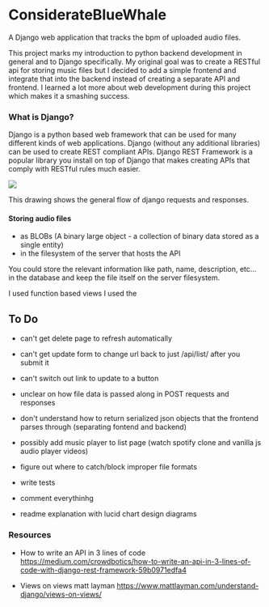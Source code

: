 # ConsiderateBlueWhale
A Django web application that tracks the bpm of uploaded audio files.

This project marks my introduction to python backend development in general and to Django specifically. My original goal was to create a RESTful api for storing music files but I decided to add a simple frontend and integrate that into the backend instead of creating a separate API and frontend. I learned a lot more about web development during this project which makes it a smashing success. 

### What is Django?
Django is a python based web framework that can be used for many different kinds of web applications. Django (without any additional libraries) can be used to create REST compliant APIs. Django REST Framework is a popular library you install on top of Django that makes creating APIs that comply with RESTful rules much easier.


<img src="/images/djangoFlow.png">

This drawing shows the general flow of django requests and responses. 



#### Storing audio files 
* as BLOBs (A binary large object - a collection of binary data stored as a single entity)
* in the filesystem of the server that hosts the API

You could store the relevant information like path, name, description, etc... in the database and keep the file itself on the server filesystem.

I used function based views 
I used the

## To Do
* can't get delete page to refresh automatically
* can't get update form to change url back to just /api/list/ after you submit it
* can't switch out link to update to a button

* unclear on how file data is passed along in POST requests and responses
* don't understand how to return serialized json objects that the frontend parses through (separating fontend and backend)

* possibly add music player to list page (watch spotify clone and vanilla js audio player videos)
* figure out where to catch/block improper file formats

* write tests

* comment everythinhg
* readme explanation with lucid chart design diagrams


### Resources
* How to write an API in 3 lines of code https://medium.com/crowdbotics/how-to-write-an-api-in-3-lines-of-code-with-django-rest-framework-59b0971edfa4

* Views on views matt layman https://www.mattlayman.com/understand-django/views-on-views/
